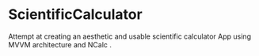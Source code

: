 # ScientificCalculator

Attempt at creating an aesthetic and usable scientific calculator App using MVVM architecture and NCalc
.
